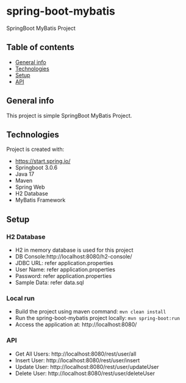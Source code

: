 # spring-boot-mybatis
SpringBoot MyBatis Project


## Table of contents
* [General info](#general-info)
* [Technologies](#technologies)
* [Setup](#setup)
* [API](#api)



## General info
This project is simple SpringBoot MyBatis Project.

## Technologies
Project is created with: 
* https://start.spring.io/
* Springboot 3.0.6
* Java 17
* Maven
* Spring Web
* H2 Database
* MyBatis Framework

## Setup

### H2 Database
* H2 in memory database is used for this project
* DB Console:http://localhost:8080/h2-console/
* JDBC URL: refer application.properties
* User Name: refer application.properties 
* Password: refer application.properties
* Sample Data: refer data.sql

### Local run 
* Build the project using maven command: `mvn clean install`
* Run the spring-boot-mybatis project locally: `mvn spring-boot:run` 
* Access the application at: http://localhost:8080/


### API
* Get All Users: http://localhost:8080/rest/user/all
* Insert User: http://localhost:8080/rest/user/insert
* Update User: http://localhost:8080/rest/user/updateUser
* Delete User: http://localhost:8080/rest/user/deleteUser




<!-- 
Reference:
https://www.youtube.com/watch?v=e5k2Q27R3Dc
https://www.youtube.com/watch?v=ZP8Um12Z_mk
https://www.youtube.com/watch?v=E0cRlFNpiL0
-->
